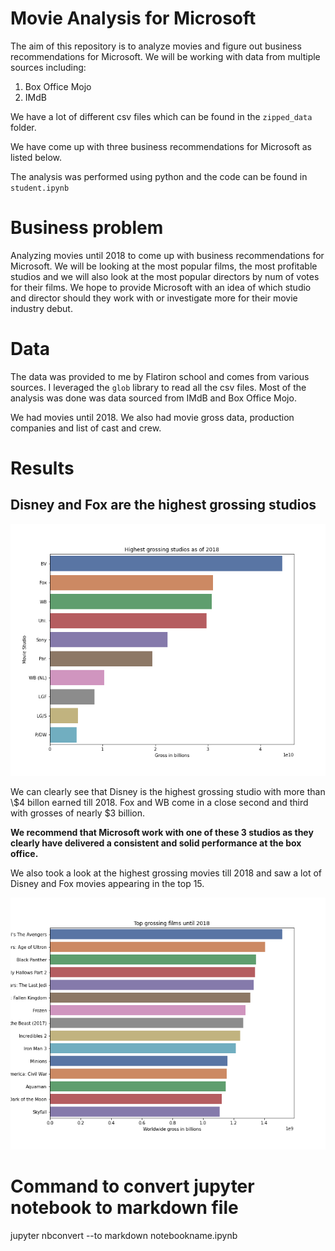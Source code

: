 # Movie Analysis for Microsoft

The aim of this repository is to analyze movies and figure out business recommendations for Microsoft. We will be working with data from multiple sources including:

1. Box Office Mojo
2. IMdB

We have a lot of different csv files which can be found in the ```zipped_data``` folder.

We have come up with three business recommendations for Microsoft as listed below. 

The analysis was performed using python and the code can be found in ```student.ipynb```

# Business problem

Analyzing movies until 2018 to come up with business recommendations for Microsoft. We will be looking at the most popular films, the most profitable studios and we will also look at the most popular directors by num of votes for their films. We hope to provide Microsoft with an idea of which studio and director should they work with or investigate more for their movie industry debut.

# Data 

The data was provided to me by Flatiron school and comes from various sources. I leveraged the ```glob``` library to read all the csv files. Most of the analysis was done was data sourced from IMdB and Box Office Mojo.

We had movies until 2018. We also had movie gross data, production companies and list of cast and crew.

# Results

## Disney and Fox are the highest grossing studios

![studios](studios.png)

We can clearly see that Disney is the highest grossing studio with more than \\$4 billon earned till 2018. Fox and WB come in a close second and third with grosses of nearly $3 billion.

**We recommend that Microsoft work with one of these 3 studios as they clearly have delivered a consistent and solid performance at the box office.**

We also took a look at the highest grossing movies till 2018 and saw a lot of Disney and Fox movies appearing in the top 15.

![Movies](movies.png)

# Command to convert jupyter notebook to markdown file

jupyter nbconvert --to markdown notebookname.ipynb


```python

```
